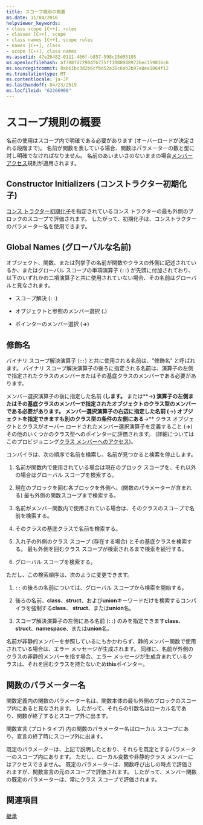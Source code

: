 ```yaml
---
title: スコープ規則の概要
ms.date: 11/04/2016
helpviewer_keywords:
- class scope [C++], rules
- classes [C++], scope
- class names [C++], scope rules
- names [C++], class
- scope [C++], class names
ms.assetid: 47e26482-0111-466f-b857-598c15d05105
ms.openlocfilehash: af708fd72904fb775ff1088948972bec159816c6
ms.sourcegitcommit: 0ab61bc3d2b6cfbd52a16c6ab2b97a8ea1864f12
ms.translationtype: MT
ms.contentlocale: ja-JP
ms.lasthandoff: 04/23/2019
ms.locfileid: "62266908"
---
```

# <a name="summary-of-scope-rules"></a>スコープ規則の概要

名前の使用はスコープ内で明確である必要があります (オーバーロードが決定される段階まで)。 名前が関数を表している場合、関数はパラメーターの数と型に対し明確でなければなりません。 名前のあいまいさのないままの場合[メンバー アクセス](../cpp/member-access-control-cpp.md)規則が適用されます。

## <a name="constructor-initializers"></a>Constructor Initializers (コンストラクター初期化子)

[コンス トラクター初期化子](constructors-cpp.md#member_init_list)を指定されているコンス トラクターの最も外側のブロックのスコープで評価されます。 したがって、初期化子は、コンストラクターのパラメーター名を使用できます。

## <a name="global-names"></a>Global Names (グローバルな名前)

オブジェクト、関数、または列挙子の名前が関数やクラスの外側に記述されているか、またはグローバル スコープの単項演算子 (`::`) が先頭に付加されており、以下のいずれかの二項演算子と共に使用されていない場合、その名前はグローバルと見なされます。

- スコープ解決 (`::`)

- オブジェクトと参照のメンバー選択 (**.**)

- ポインターのメンバー選択 (**->**)

## <a name="qualified-names"></a>修飾名

バイナリ スコープ解決演算子 (`::`) と共に使用される名前は、"修飾名" と呼ばれます。 バイナリ スコープ解決演算子の後ろに指定される名前は、演算子の左側で指定されたクラスのメンバーまたはその基底クラスのメンバーである必要があります。

メンバー選択演算子の後に指定した名前 (**します。** または**->**) 演算子の左側またはその基底クラスのメンバーで指定されたオブジェクトのクラス型のメンバーである必要があります。 メンバー選択演算子の右辺に指定した名前 (**->**) オブジェクトを指定できますも別のクラス型の条件の左側にある**->** クラス オブジェクトとクラスがオーバー ロードされたメンバー選択演算子を定義すること (**->**) その他のいくつかのクラス型へのポインターに評価されます。 (詳細についてはこのプロビジョニング[クラス メンバーへのアクセス](../cpp/member-access.md))。

コンパイラは、次の順序で名前を検索し、名前が見つかると検索を停止します。

1. 名前が関数内で使用されている場合は現在のブロック スコープを、それ以外の場合はグローバル スコープを検索する。

1. 現在のブロックを囲む各ブロックを外側へ、(関数のパラメーターが含まれる) 最も外側の関数スコープまで検索する。

1. 名前がメンバー関数内で使用されている場合は、そのクラスのスコープで名前を検索する。

1. そのクラスの基底クラスで名前を検索する。

1. 入れ子の外側のクラス スコープ (存在する場合) とその基底クラスを検索する。 最も外側を囲むクラス スコープが検索されるまで検索を続行する。

1. グローバル スコープを検索する。

ただし、この検索順序は、次のように変更できます。

1. `::` の後ろの名前については、グローバル スコープから検索を開始する。

1. 後ろの名前、**class**、**struct**、および**union**キーワードだけを検索するコンパイラを強制する**class**、 **struct**、または**union**名。

1. スコープ解決演算子の左側にある名前 (`::`) のみを指定できます**class**、**struct**、**namespace**、または**union**名。

名前が非静的メンバーを参照しているにもかかわらず、静的メンバー関数で使用されている場合は、エラー メッセージが生成されます。 同様に、名前が外側のクラスの非静的メンバーを指す場合、エラー メッセージが生成含まれているクラスは、それを囲むクラスを持たないため**this**ポインター。

## <a name="function-parameter-names"></a>関数のパラメーター名

関数定義内の関数のパラメーター名は、関数本体の最も外側のブロックのスコープ内にあると見なされます。 したがって、それらの引数名はローカル名であり、関数が終了するとスコープ外に出ます。

関数宣言 (プロトタイプ) 内の関数のパラメーター名はローカル スコープにあり、宣言の終了時にスコープ外に出ます。

既定のパラメーターは、上記で説明したとおり、それらを既定とするパラメーターのスコープ内にあります。 ただし、ローカル変数や非静的クラス メンバーにはアクセスできません。 既定のパラメーターは、関数呼び出しの時点で評価されますが、関数宣言の元のスコープで評価されます。 したがって、メンバー関数の既定のパラメーターは、常にクラス スコープで評価されます。

## <a name="see-also"></a>関連項目

[継承](../cpp/inheritance-cpp.md)